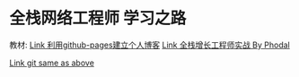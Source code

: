 # 全栈网络工程师 学习之路

教材:
[Link 利用github-pages建立个人博客](https://ezlippi.com/blog/2015/03/github-pages-blog.html "")
[Link 全栈增长工程师实战
By Phodal](http://growth-in-action.phodal.com/ "")

[Link git same as above](https://github.com/phodal/articles/issues/15 "")



